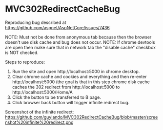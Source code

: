 # MVC302RedirectCacheBug
Reproducing bug described at https://github.com/aspnet/AspNetCore/issues/7436

NOTE: Must not be done from anonymous tab because then the browser doesn't use disk cache and bug does not occur.
NOTE: If chrome devtools are open then make sure that in network tab the "disable cache" checkbox is NOT checked.

Steps to reproduce:
1. Run the site and open http://localhost:5000 in chrome desktop.
2. Clear chrome cache and cookies and everything and then re-enter http://localhost:5000 (the goal is that in this step chrome disk cache caches the 302 redirect from http://localhost:5000 to http://localhost:5000/Home/A
3. Click the button to be transferred to B page.
4. Click browser back button will trigger infinite redirect bug.

Screenshot of the infinite redirect:
https://github.com/guylando/MVC302RedirectCacheBug/blob/master/screenshot%20infinite%20redirect.png

